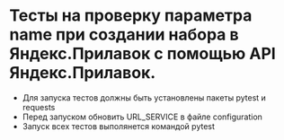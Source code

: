 ﻿# Тесты на проверку параметра name при создании набора в Яндекс.Прилавок с помощью API Яндекс.Прилавок.
- Для запуска тестов должны быть установлены пакеты pytest и requests
- Перед запуском обновить URL_SERVICE в файле configuration
- Запуск всех тестов выполянется командой pytest